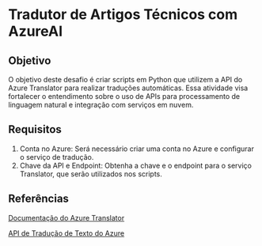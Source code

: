 # Tradutor de Artigos Técnicos com AzureAI

## Objetivo
O objetivo deste desafio é criar scripts em Python que utilizem a API do Azure Translator para realizar traduções automáticas. Essa atividade visa fortalecer o entendimento sobre o uso de APIs para processamento de linguagem natural e integração com serviços em nuvem.

## Requisitos
1. Conta no Azure: Será necessário criar uma conta no Azure e configurar o serviço de tradução.
2. Chave da API e Endpoint: Obtenha a chave e o endpoint para o serviço Translator, que serão utilizados nos scripts.

## Referências
[Documentação do Azure Translator](https://learn.microsoft.com/en-us/azure/ai-services/translator/)

[API de Tradução de Texto do Azure](https://learn.microsoft.com/en-us/azure/ai-services/Translator/quickstart-text-rest-api?tabs=python)
